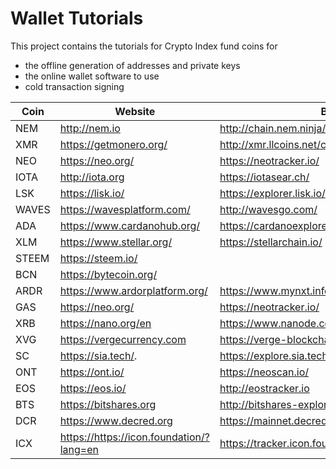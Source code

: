#  Wallet Tutorials

This project contains the tutorials for Crypto Index fund coins for

* the offline generation of addresses and private keys
* the online wallet software to use
* cold transaction signing



| Coin  | Website                        | Block Explorer                           | Tutorial       |
| ----- | ------------------------------ | ---------------------------------------- | -------------- |
| NEM   | <http://nem.io>                | <http://chain.nem.ninja/>                | [here](/NEM)   |
| XMR   | <https://getmonero.org/>       | <http://xmr.llcoins.net/checktx.html>    | [here](/XMR)   |
| NEO   | <https://neo.org/>             | <https://neotracker.io/>                 | [here](/NEO)   |
| IOTA  | <http://iota.org>              | <https://iotasear.ch/>                   | [here](/IOTA)  |
| LSK   | <https://lisk.io/>             | <https://explorer.lisk.io/>              | [here](/LSK)   |
| WAVES | <https://wavesplatform.com/>   | <http://wavesgo.com/>                    | [here](/WAVES) |
| ADA   | <https://www.cardanohub.org/>  | <https://cardanoexplorer.com/>           | [here](/ADA)   |
| XLM   | <https://www.stellar.org/>     | <https://stellarchain.io/>               | [here](/XML)   |
| STEEM | <https://steem.io/>            |                                          | [here](/STEEM) |
| BCN   | <https://bytecoin.org/>        |      | [here](/BCN)   |
| ARDR  | <https://www.ardorplatform.org/> | <https://www.mynxt.info/asset/12422608354438203866> | [here](/ARDR)  |
| GAS   | <https://neo.org/>               | <https://neotracker.io/>                   | [here](/NEO)   |
| XRB | <https://nano.org/en>  | <https://www.nanode.co/> | [here](/XRB) |
| XVG   | <https://vergecurrency.com>      | <https://verge-blockchain.info/>           | [here](/XVG)   |
| SC | <https://sia.tech/>.               | <https://explore.sia.tech/>. | [here](/SC) | 
| ONT | <https://ont.io/> | <https://neoscan.io/> | [here](/ONT) |
| EOS | <https://eos.io/> | <http://eostracker.io> | [here](/EOS) |
| BTS | <https://bitshares.org> | <http://bitshares-explorer.io> | [here](/BTS)|
| DCR | <https://www.decred.org> | <https://mainnet.decred.org/> | [here](/DCR)|
| ICX | <https://https://icon.foundation/?lang=en> | <https://tracker.icon.foundation/> | [here](/ICX) |


